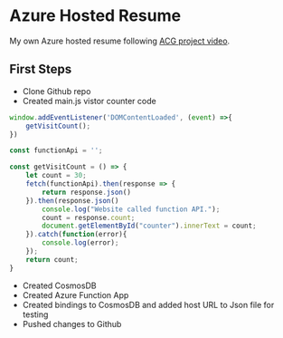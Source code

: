 # Azure Hosted Resume
My own Azure hosted resume following [ACG project video](https://www.youtube.com/watch?v=ieYrBWmkfno&t=4285s). 

## First Steps

- Clone Github repo 
- Created main.js vistor counter code

```js
window.addEventListener('DOMContentLoaded', (event) =>{
    getVisitCount();
})

const functionApi = '';

const getVisitCount = () => {
    let count = 30;
    fetch(functionApi).then(response => {
        return response.json()
    }).then(response.json()
        console.log("Website called function API.");
        count = response.count;
        document.getElementById("counter").innerText = count;
    }).catch(function(error){
        console.log(error);
    });
    return count;
}
```
- Created CosmosDB
- Created Azure Function App
- Created bindings to CosmosDB and added host URL to Json file for testing
- Pushed changes to Github

